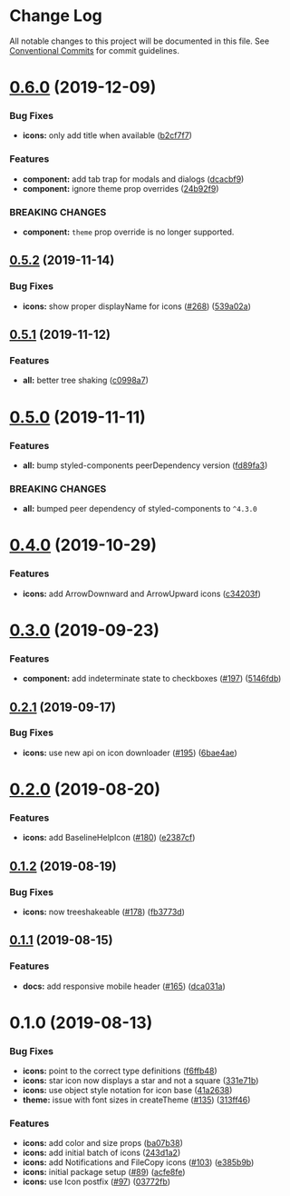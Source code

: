 # Change Log

All notable changes to this project will be documented in this file.
See [Conventional Commits](https://conventionalcommits.org) for commit guidelines.

# [0.6.0](https://github.com/bigcommerce/big-design/compare/@bigcommerce/big-design-icons@0.5.2...@bigcommerce/big-design-icons@0.6.0) (2019-12-09)


### Bug Fixes

* **icons:** only add title when available ([b2cf7f7](https://github.com/bigcommerce/big-design/commit/b2cf7f7a00a0d158c01485ee6978c2e13404c048))


### Features

* **component:** add tab trap for modals and dialogs ([dcacbf9](https://github.com/bigcommerce/big-design/commit/dcacbf96a38bef1134e2a8dcbd986f6362e0e2b7))
* **component:** ignore theme prop overrides ([24b92f9](https://github.com/bigcommerce/big-design/commit/24b92f9873fe4f51975b7bd00300c8ce73484ea3))


### BREAKING CHANGES

* **component:** `theme` prop override is no longer supported.





## [0.5.2](https://github.com/bigcommerce/big-design/compare/@bigcommerce/big-design-icons@0.5.1...@bigcommerce/big-design-icons@0.5.2) (2019-11-14)


### Bug Fixes

* **icons:** show proper displayName for icons ([#268](https://github.com/bigcommerce/big-design/issues/268)) ([539a02a](https://github.com/bigcommerce/big-design/commit/539a02a))





## [0.5.1](https://github.com/bigcommerce/big-design/compare/@bigcommerce/big-design-icons@0.5.0...@bigcommerce/big-design-icons@0.5.1) (2019-11-12)


### Features

* **all:** better tree shaking ([c0998a7](https://github.com/bigcommerce/big-design/commit/c0998a7))





# [0.5.0](https://github.com/bigcommerce/big-design/compare/@bigcommerce/big-design-icons@0.4.0...@bigcommerce/big-design-icons@0.5.0) (2019-11-11)


### Features

* **all:** bump styled-components peerDependency version ([fd89fa3](https://github.com/bigcommerce/big-design/commit/fd89fa3))


### BREAKING CHANGES

* **all:** bumped peer dependency of styled-components to `^4.3.0`





# [0.4.0](https://github.com/bigcommerce/big-design/compare/@bigcommerce/big-design-icons@0.3.0...@bigcommerce/big-design-icons@0.4.0) (2019-10-29)


### Features

* **icons:** add ArrowDownward and ArrowUpward icons ([c34203f](https://github.com/bigcommerce/big-design/commit/c34203f))





# [0.3.0](https://github.com/bigcommerce/big-design/compare/@bigcommerce/big-design-icons@0.2.1...@bigcommerce/big-design-icons@0.3.0) (2019-09-23)


### Features

* **component:** add indeterminate state to checkboxes ([#197](https://github.com/bigcommerce/big-design/issues/197)) ([5146fdb](https://github.com/bigcommerce/big-design/commit/5146fdb))





## [0.2.1](https://github.com/bigcommerce/big-design/compare/@bigcommerce/big-design-icons@0.2.0...@bigcommerce/big-design-icons@0.2.1) (2019-09-17)


### Bug Fixes

* **icons:** use new api on icon downloader ([#195](https://github.com/bigcommerce/big-design/issues/195)) ([6bae4ae](https://github.com/bigcommerce/big-design/commit/6bae4ae))





# [0.2.0](https://github.com/bigcommerce/big-design/compare/@bigcommerce/big-design-icons@0.1.2...@bigcommerce/big-design-icons@0.2.0) (2019-08-20)


### Features

* **icons:** add BaselineHelpIcon ([#180](https://github.com/bigcommerce/big-design/issues/180)) ([e2387cf](https://github.com/bigcommerce/big-design/commit/e2387cf))





## [0.1.2](https://github.com/bigcommerce/big-design/compare/@bigcommerce/big-design-icons@0.1.1...@bigcommerce/big-design-icons@0.1.2) (2019-08-19)


### Bug Fixes

* **icons:** now treeshakeable ([#178](https://github.com/bigcommerce/big-design/issues/178)) ([fb3773d](https://github.com/bigcommerce/big-design/commit/fb3773d))





## [0.1.1](https://github.com/bigcommerce/big-design/compare/@bigcommerce/big-design-icons@0.1.0...@bigcommerce/big-design-icons@0.1.1) (2019-08-15)


### Features

* **docs:** add responsive mobile header ([#165](https://github.com/bigcommerce/big-design/issues/165)) ([dca031a](https://github.com/bigcommerce/big-design/commit/dca031a))





# 0.1.0 (2019-08-13)


### Bug Fixes

* **icons:** point to the correct type definitions ([f6ffb48](https://github.com/bigcommerce/big-design/commit/f6ffb48))
* **icons:** star icon now displays a star and not a square ([331e71b](https://github.com/bigcommerce/big-design/commit/331e71b))
* **icons:** use object style notation for icon base ([41a2638](https://github.com/bigcommerce/big-design/commit/41a2638))
* **theme:** issue with font sizes in createTheme ([#135](https://github.com/bigcommerce/big-design/issues/135)) ([313ff46](https://github.com/bigcommerce/big-design/commit/313ff46))


### Features

* **icons:** add color and size props ([ba07b38](https://github.com/bigcommerce/big-design/commit/ba07b38))
* **icons:** add initial batch of icons ([243d1a2](https://github.com/bigcommerce/big-design/commit/243d1a2))
* **icons:** add Notifications and FileCopy icons ([#103](https://github.com/bigcommerce/big-design/issues/103)) ([e385b9b](https://github.com/bigcommerce/big-design/commit/e385b9b))
* **icons:** initial package setup ([#89](https://github.com/bigcommerce/big-design/issues/89)) ([acfe8fe](https://github.com/bigcommerce/big-design/commit/acfe8fe))
* **icons:** use Icon postfix ([#97](https://github.com/bigcommerce/big-design/issues/97)) ([03772fb](https://github.com/bigcommerce/big-design/commit/03772fb))
